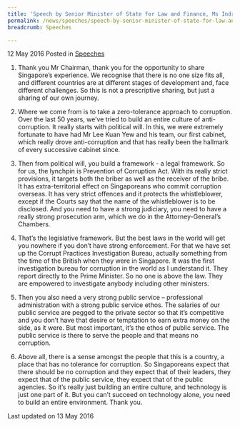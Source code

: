 ```yaml
---
title: 'Speech by Senior Minister of State for Law and Finance, Ms Indranee Rajah S.C., at the Anti-Corruption Summit 2016'
permalink: /news/speeches/speech-by-senior-minister-of-state-for-law-and-finance--ms-indra/
breadcrumb: Speeches

---
```



12 May 2016 Posted in [Speeches](/news/speeches)

1. Thank you Mr Chairman, thank you for the opportunity to share Singapore’s experience. We recognise that there is no one size fits all, and different countries are at different stages of development and, face different challenges. So this is not a prescriptive sharing, but just a sharing of our own journey.

 

2. Where we come from is to take a zero-tolerance approach to corruption. Over the last 50 years, we’ve tried to build an entire culture of anti-corruption. It really starts with political will. In this, we were extremely fortunate to have had Mr Lee Kuan Yew and his team, our first cabinet, which really drove anti-corruption and that has really been the hallmark of every successive cabinet since.

 

3. Then from political will, you build a framework - a legal framework. So for us, the lynchpin is Prevention of Corruption Act. With its really strict provisions, it targets both the briber as well as the receiver of the bribe. It has extra-territorial effect on Singaporeans who commit corruption overseas. It has very strict offences and it protects the whistleblower, except if the Courts say that the name of the whistleblower is to be disclosed. And you need to have a strong judiciary, you need to have a really strong prosecution arm, which we do in the Attorney-General’s Chambers.

 

4. That’s the legislative framework. But the best laws in the world will get you nowhere if you don’t have strong enforcement. For that we have set up the Corrupt Practices Investigation Bureau, actually something from the time of the British when they were in Singapore. It was the first investigation bureau for corruption in the world as I understand it. They report directly to the Prime Minister. So no one is above the law. They are empowered to investigate anybody including other ministers.


5. Then you also need a very strong public service – professional administration with a strong public service ethos. The salaries of our public service are pegged to the private sector so that it’s competitive and you don’t have that desire or temptation to earn extra money on the side, as it were. But most important, it’s the ethos of public service. The public service is there to serve the people and that means no corruption.

 

6.  Above all, there is a sense amongst the people that this is a country, a place that has no tolerance for corruption. So Singaporeans expect that there should be no corruption and they expect that of their leaders, they expect that of the public service, they expect that of the public agencies. So it’s really just building an entire culture, and technology is just one part of it. But you can’t succeed on technology alone, you need to build an entire environment. Thank you.

<p class="right-side-updated">Last updated on 13 May 2016</p>
